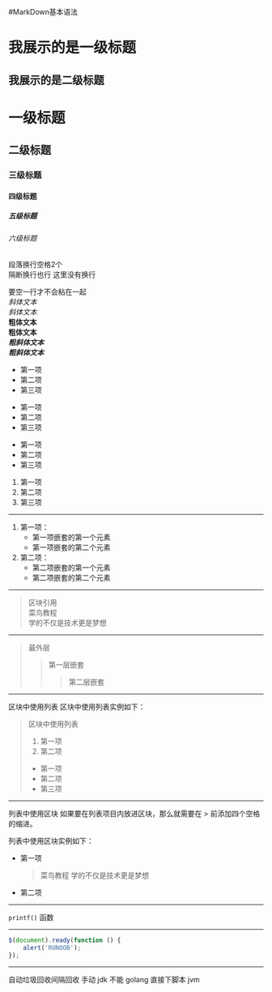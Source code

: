 #MarkDown基本语法

我展示的是一级标题
=================

我展示的是二级标题
-----------------
# 一级标题
## 二级标题
### 三级标题
#### 四级标题
##### 五级标题
###### 六级标题

段落换行空格2个  
隔断换行也行
这里没有换行

要空一行才不会粘在一起  
*斜体文本*  
_斜体文本_  
**粗体文本**  
__粗体文本__  
***粗斜体文本***  
___粗斜体文本___
* 第一项
* 第二项
* 第三项
+ 第一项
+ 第二项
+ 第三项
- 第一项
- 第二项
- 第三项
1. 第一项
2. 第二项
3. 第三项
***
1. 第一项：
    - 第一项嵌套的第一个元素
    - 第一项嵌套的第二个元素
2. 第二项：
    - 第二项嵌套的第一个元素
    - 第二项嵌套的第二个元素
***
> 区块引用  
> 菜鸟教程  
> 学的不仅是技术更是梦想  
***
> 最外层
> > 第一层嵌套
> > > 第二层嵌套
***
区块中使用列表
区块中使用列表实例如下：

> 区块中使用列表
> 1. 第一项
> 2. 第二项
> + 第一项
> + 第二项
> + 第三项
***
列表中使用区块
如果要在列表项目内放进区块，那么就需要在 > 前添加四个空格的缩进。

列表中使用区块实例如下：

* 第一项
  > 菜鸟教程
  > 学的不仅是技术更是梦想
* 第二项
***
`printf()` 函数
***
```javascript
$(document).ready(function () {
    alert('RUNOOB');
});
```
***
自动垃圾回收间隔回收
手动
jdk 不能
golang 直接下脚本 jvm